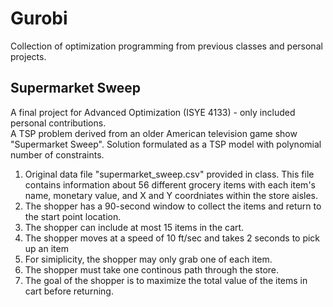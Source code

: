 # Gurobi
Collection of optimization programming from previous classes and personal projects.

## Supermarket Sweep
A final project for Advanced Optimization (ISYE 4133) - only included personal contributions.   
A TSP problem derived from an older American television game show "Supermarket Sweep".
Solution formulated as a TSP model with polynomial number of constraints.

1. Original data file "supermarket_sweep.csv" provided in class. This file contains information about 56 different grocery items with each item's name, monetary value, and X and Y coordniates within the store aisles.
2. The shopper has a 90-second window to collect the items and return to the start point location. 
3. The shopper can include at most 15 items in the cart.
4. The shopper moves at a speed of 10 ft/sec and takes 2 seconds to pick up an item
5. For simiplicity, the shopper may only grab one of each item.
6. The shopper must take one continous path through the store.
7. The goal of the shopper is to maximize the total value of the items in cart before returning. 
